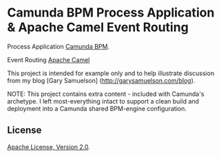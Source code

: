 # Camunda BPM Process Application & Apache Camel Event Routing
Process Application [Camunda BPM](http://docs.camunda.org).

Event Routing [Apache Camel](http://camel.apache.org/)   


This project is intended for example only and to help illustrate discussion from my blog [Gary Samuelson] (http://garysamuelson.com/blog).

NOTE: This project contains extra content - included with Camunda's archetype. I left most-everything intact to support a clean build and deployment into a Camunda shared BPM-engine configuration. 

## License
[Apache License, Version 2.0](http://www.apache.org/licenses/LICENSE-2.0).

<!-- HTML snippet for index page
  <tr>
    <td><img src="snippets/bpmcamundacamel2/src/main/resources/process.png" width="100"></td>
    <td><a href="snippets/bpmcamundacamel2">Camunda BPM Process Application</a></td>
    <td>A Process Application for [Camunda BPM](http://docs.camunda.org).</td>
  </tr>
-->
<!-- Tweet
New @CamundaBPM example: Camunda BPM Process Application - A Process Application for [Camunda BPM](http://docs.camunda.org). https://github.com/camunda/camunda-consulting/tree/master/snippets/bpmcamundacamel2
-->